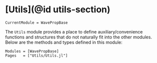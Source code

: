 # [Utils](@id utils-section)

```@meta
CurrentModule = WavePropBase
```

The `Utils` module provides a place to define auxiliary/convenience functions
and structures that do not naturally fit into the other modules. Below are the
methods and types defined in this module:

```@autodocs
Modules = [WavePropBase]
Pages   = ["Utils/Utils.jl"]
```